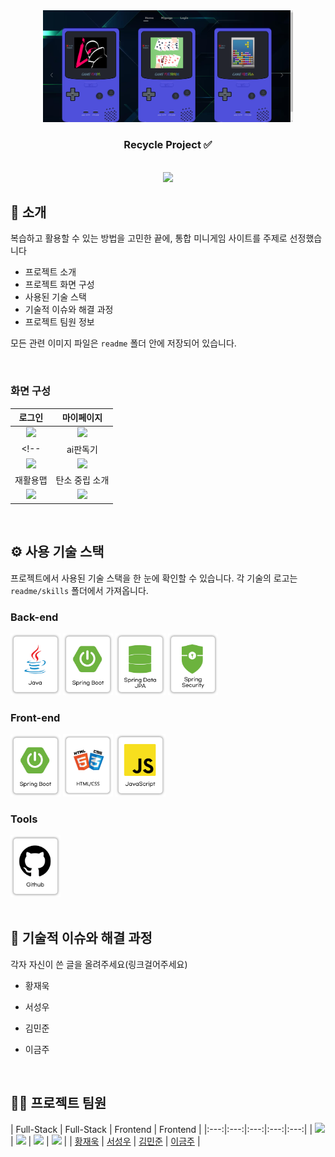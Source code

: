 <div align="center">

<!-- 프로젝트 로고 -->
<img src="./readme/logo.png" width="400"/>

### Recycle Project ✅

<br/> [<img src="https://img.shields.io/badge/프로젝트 기간-2024.07.01~2022.07.08-green?style=flat&logo=&logoColor=white" />]()

</div> 

## 📝 소개
복습하고 활용할 수 있는 방법을 고민한 끝에, 통합 미니게임 사이트를 주제로 선정했습니다

- 프로젝트 소개
- 프로젝트 화면 구성
- 사용된 기술 스택
- 기술적 이슈와 해결 과정
- 프로젝트 팀원 정보

모든 관련 이미지 파일은 `readme` 폴더 안에 저장되어 있습니다.

<br />

### 화면 구성
| 로그인 | 마이페이지 |
|:---:|:---:|
| <img src="./readme/screen1.gi f" width="400"/> | <img src="./readme/search.gif" width="400"/> |
<!-- | ai판독기 | 폐기물 연락처 |
| <img src="./readme/aiCamera.gif" width="400"/> | <img src="./readme/waste.gif" width="400"/> |
| 재활용맵 | 탄소 중립 소개 |
| <img src="./readme/recycleMap.gif" width="400"/> | <img src="./readme/carvon.gif"  width="400"/> | -->

<br />

## ⚙ 사용 기술 스택
프로젝트에서 사용된 기술 스택을 한 눈에 확인할 수 있습니다. 각 기술의 로고는 `readme/skills` 폴더에서 가져옵니다.

### Back-end
<div>
    <img src="./readme/Java.png" width="80">
    <img src="./readme/SpringBoot.png" width="80">
    <img src="./readme/SpringDataJPA.png" width="80">
    <img src="./readme/springSecurity.png" width="80">
</div>

### Front-end
<div>
    <img src="./readme/SpringBoot.png" width="80">
    <img src="./readme/HTMLCSS.png" width="80">
    <img src="./readme/JavaScript.png" width="80">
</div>

### Tools
<div>
    <img src="./readme/Github.png" width="80">
</div>

<br />

## 🤔 기술적 이슈와 해결 과정
각자 자신이 쓴 글을 올려주세요(링크걸어주세요)
- 황재욱
    <!-- - [Stream API에 대하여](https://velog.io/@yewo2nn16/Java-Stream-API) -->

- 서성우
    <!-- - [Stream API에 대하여](https://velog.io/@yewo2nn16/Java-Stream-API) -->

- 김민준
    <!-- - [Stream API에 대하여](https://velog.io/@yewo2nn16/Java-Stream-API) -->

- 이금주
    <!-- - [Stream API에 대하여](https://velog.io/@yewo2nn16/Java-Stream-API) -->

<br />

## 💁‍♂️ 프로젝트 팀원
| Full-Stack | Full-Stack | Frontend | Frontend |
|:---:|:---:|:---:|:---:|:---:|
| ![](https://github.com/jeauk.png?size=120) | ![](https://github.com/loteim.png?size=120)  | ![](https://github.com/km8026.png?size=120) | ![](https://github.com/l0cyp.png?size=120) |
| [황재욱](https://github.com/jeauk) | [서성우](https://github.com/loteim) | [김민준](https://github.com/km8026) | [이금주](https://github.com/l0cyp) |

